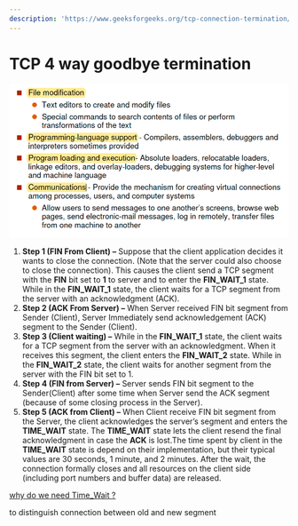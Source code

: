 ```yaml
---
description: 'https://www.geeksforgeeks.org/tcp-connection-termination/'
---
```


# TCP 4 way goodbye termination

![](../../../.gitbook/assets/image%20%28140%29.png)



1. **Step 1 \(FIN From Client\) –** Suppose that the client application decides it wants to close the connection. \(Note that the server could also choose to close the connection\). This causes the client send a TCP segment with the **FIN** bit set to **1** to server and to enter the **FIN\_WAIT\_1** state. While in the **FIN\_WAIT\_1** state, the client waits for a TCP segment from the server with an acknowledgment \(ACK\).
2. **Step 2 \(ACK From Server\) –** When Server received FIN bit segment from Sender \(Client\), Server Immediately send acknowledgement \(ACK\) segment to the Sender \(Client\).
3. **Step 3 \(Client waiting\) –** While in the **FIN\_WAIT\_1** state, the client waits for a TCP segment from the server with an acknowledgment. When it receives this segment, the client enters the **FIN\_WAIT\_2** state. While in the **FIN\_WAIT\_2** state, the client waits for another segment from the server with the FIN bit set to 1.
4. **Step 4 \(FIN from Server\) –** Server sends FIN bit segment to the Sender\(Client\) after some time when Server send the ACK segment \(because of some closing process in the Server\).
5. **Step 5 \(ACK from Client\) –** When Client receive FIN bit segment from the Server, the client acknowledges the server’s segment and enters the **TIME\_WAIT** state. The **TIME\_WAIT** state lets the client resend the final acknowledgment in case the **ACK** is lost.The time spent by client in the **TIME\_WAIT** state is depend on their implementation, but their typical values are 30 seconds, 1 minute, and 2 minutes. After the wait, the connection formally closes and all resources on the client side \(including port numbers and buffer data\) are released.



[why do we need Time\_Wait ?](http://www.serverframework.com/asynchronousevents/2011/01/time-wait-and-its-design-implications-for-protocols-and-scalable-servers.html)

to distinguish connection between old and new segment

